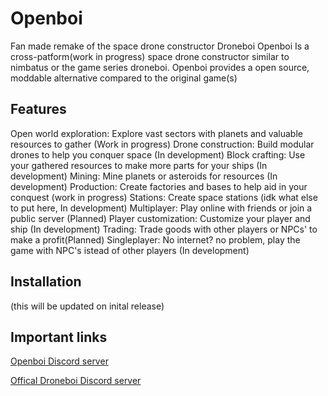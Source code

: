 # Openboi
Fan made remake of the space drone constructor Droneboi
Openboi Is a cross-patform(work in progress) space drone constructor similar to nimbatus or the game series droneboi. Openboi provides a open source, moddable alternative compared to the original game(s) 
## Features
Open world exploration: Explore vast sectors with planets and valuable resources to gather (Work in progress)
Drone construction: Build modular drones to help you conquer space (In development)
Block crafting: Use your gathered resources to make more parts for your ships (In development)
Mining: Mine planets or asteroids for resources (In development)
Production: Create factories and bases to help aid in your conquest (work in progress)
Stations: Create space stations (idk what else to put here, In development)
Multiplayer: Play online with friends or join a public server (Planned)
Player customization: Customize your player and ship (In development)
Trading: Trade goods with other players or NPCs' to make a profit(Planned)
Singleplayer: No internet? no problem, play the game with NPC's istead of other players (In development)

## Installation

(this will be updated on inital release)

## Important links

[Openboi Discord server](https://discord.gg/2UcD285GQ7)

[Offical Droneboi Discord server](https://discord.gg/2UcD285GQ7)

